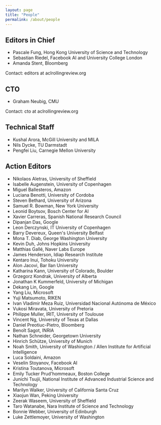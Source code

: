 ```yaml
---
layout: page
title: "People"
permalink: /about/people
---
```


## Editors in Chief

* Pascale Fung, Hong Kong University of Science and Technology
* Sebastian Riedel, Facebook AI and University College London
* Amanda Stent, Bloomberg

Contact: editors at aclrollingreview.org

## CTO

* Graham Neubig, CMU

Contact: cto at aclrollingreview.org

## Technical Staff

* Kushal Arora, McGill University and MILA
* Nils Dycke, TU Darmstadt
* Pengfei Liu, Carnegie Mellon University

## Action Editors

* Nikolaos Aletras, University of Sheffield
* Isabelle Augenstein, University of Copenhagen
* Miguel Ballesteros, Amazon
* Luciana Benotti, University of Cordoba
* Steven Bethard, University of Arizona
* Samuel R. Bowman, New York University
* Leonid Boytsov, Bosch Center for AI
* Xavier Carreras, Spanish National Research Council
* Dipanjan Das, Google
* Leon Derczynski, IT University of Copenhagen
* Barry Devereux, Queen's University Belfast
* Mona T. Diab, George Washington University
* Kevin Duh, Johns Hopkins University
* Matthias Gallé, Naver Labs Europe
* James Henderson, Idiap Research Institute
* Kentaro Inui, Tohoku University
* Alon Jacovi, Bar Ilan University
* Katharina Kann, University of Colorado, Boulder
* Grzegorz Kondrak, University of Alberta
* Jonathan K Kummerfeld, University of Michigan
* Dekang Lin, Google
* Yang Liu, Microsoft
* Yuji Matsumoto, RIKEN
* Ivan Vladimir Meza Ruiz, Universidad Nacional Autónoma de México
* Vukosi Miravata, University of Pretoria
* Philippe Muller, IRIT, University of Toulouse
* Vincent Ng, University of Texas at Dallas
* Daniel Preotiuc-Pietro, Bloomberg
* Benoît Sagot, INRIA
* Nathan Schneider, Georgetown University
* Hinrich Schütze, University of Munich
* Noah Smith, University of Washington / Allen Institute for Artificial Intelligence
* Luca Soldaini, Amazon
* Veselin Stoyanov, Facebook AI
* Kristina Toutanova, Microsoft
* Emily Tucker Prud'hommeaux, Boston College
* Junichi Tsujii, National Institute of Advanced Industrial Science and Technology
* Marilyn Walker, University of California Santa Cruz
* Xiaojun Wan, Peking University
* Zeerak Waseem, University of Sheffield
* Taro Watanabe, Nara Institute of Science and Technology
* Bonnie Webber, University of Edinburgh
* Luke Zettlemoyer, University of Washington
